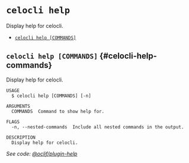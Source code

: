 `celocli help`
==============

Display help for celocli.

* [`celocli help [COMMANDS]`](#celocli-help-commands)

## `celocli help [COMMANDS]` {#celocli-help-commands}

Display help for celocli.

```
USAGE
  $ celocli help [COMMANDS] [-n]

ARGUMENTS
  COMMANDS  Command to show help for.

FLAGS
  -n, --nested-commands  Include all nested commands in the output.

DESCRIPTION
  Display help for celocli.
```

_See code: [@oclif/plugin-help](https://github.com/oclif/plugin-help/blob/v6.0.12/src/commands/help.ts)_
